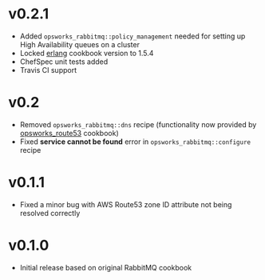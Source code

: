 # v0.2.1

* Added `opsworks_rabbitmq::policy_management` needed for setting up High
  Availability queues on a cluster
* Locked [erlang](https://github.com/opscode-cookbooks/erlang) cookbook version
  to 1.5.4
* ChefSpec unit tests added
* Travis CI support

# v0.2

* Removed `opsworks_rabbitmq::dns` recipe (functionality now provided by
  [opsworks_route53](https://github.com/verdigris-cookbooks/opsworks_route53)
  cookbook)
* Fixed **service cannot be found** error in `opsworks_rabbitmq::configure`
  recipe

# v0.1.1

* Fixed a minor bug with AWS Route53 zone ID attribute not being resolved
correctly

# v0.1.0

* Initial release based on original RabbitMQ cookbook
